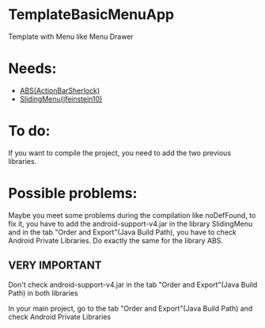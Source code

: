 TemplateBasicMenuApp
====================

Template with Menu like Menu Drawer

# Needs: #
- [ABS(ActionBarSherlock)](https://github.com/flofichou/ActionBarSherlock)
- [SlidingMenu(jfeinstein10)](https://github.com/flofichou/SlidingMenu)

# To do: #
If you want to compile the project, you need to add the two previous libraries.

# Possible problems: #
Maybe you meet some problems during the compilation like noDefFound, to fix it, you have to add the android-support-v4.jar in the library SlidingMenu and in the tab "Order and Export"(Java Build Path), you have to check Android Private Libraries. Do exactly the same for the library ABS.

## VERY IMPORTANT ##
 Don't check android-support-v4.jar in the tab "Order and Export"(Java Build Path) in both libraries

In your main project, go to the tab "Order and Export"(Java Build Path) and check Android Private Libraries
